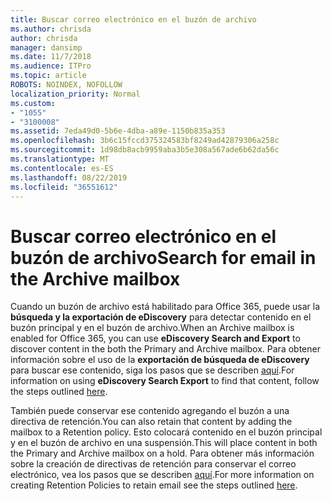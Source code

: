 ```yaml
---
title: Buscar correo electrónico en el buzón de archivo
ms.author: chrisda
author: chrisda
manager: dansimp
ms.date: 11/7/2018
ms.audience: ITPro
ms.topic: article
ROBOTS: NOINDEX, NOFOLLOW
localization_priority: Normal
ms.custom:
- "1055"
- "3100008"
ms.assetid: 7eda49d0-5b6e-4dba-a89e-1150b835a353
ms.openlocfilehash: 3b6c15fccd375324583bf8249ad42879306a258c
ms.sourcegitcommit: 1d98db8acb9959aba3b5e308a567ade6b62da56c
ms.translationtype: MT
ms.contentlocale: es-ES
ms.lasthandoff: 08/22/2019
ms.locfileid: "36551612"
---
```

# <a name="search-for-email-in-the-archive-mailbox"></a><span data-ttu-id="94f68-102">Buscar correo electrónico en el buzón de archivo</span><span class="sxs-lookup"><span data-stu-id="94f68-102">Search for email in the Archive mailbox</span></span>

<span data-ttu-id="94f68-103">Cuando un buzón de archivo está habilitado para Office 365, puede usar la **búsqueda y la exportación de eDiscovery** para detectar contenido en el buzón principal y en el buzón de archivo.</span><span class="sxs-lookup"><span data-stu-id="94f68-103">When an Archive mailbox is enabled for Office 365, you can use **eDiscovery Search and Export** to discover content in the both the Primary and Archive mailbox.</span></span> <span data-ttu-id="94f68-104">Para obtener información sobre el uso de la **exportación de búsqueda de eDiscovery** para buscar ese contenido, siga los pasos que se describen [aquí](https://docs.microsoft.com/office365/securitycompliance/export-search-results).</span><span class="sxs-lookup"><span data-stu-id="94f68-104">For information on using **eDiscovery Search Export** to find that content, follow the steps outlined [here](https://docs.microsoft.com/office365/securitycompliance/export-search-results).</span></span>
  
<span data-ttu-id="94f68-105">También puede conservar ese contenido agregando el buzón a una directiva de retención.</span><span class="sxs-lookup"><span data-stu-id="94f68-105">You can also retain that content by adding the mailbox to a Retention policy.</span></span> <span data-ttu-id="94f68-106">Esto colocará contenido en el buzón principal y en el buzón de archivo en una suspensión.</span><span class="sxs-lookup"><span data-stu-id="94f68-106">This will place content in both the Primary and Archive mailbox on a hold.</span></span> <span data-ttu-id="94f68-107">Para obtener más información sobre la creación de directivas de retención para conservar el correo electrónico, vea los pasos que se describen [aquí](https://docs.microsoft.com/Office365/securitycompliance/retention-policies).</span><span class="sxs-lookup"><span data-stu-id="94f68-107">For more information on creating Retention Policies to retain email see the steps outlined [here](https://docs.microsoft.com/Office365/securitycompliance/retention-policies).</span></span>
  